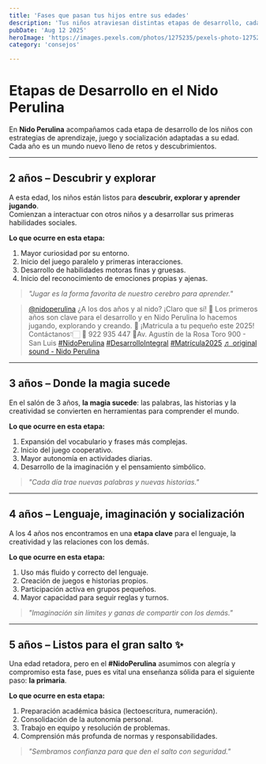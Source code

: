 ```yaml
---
title: 'Fases que pasan tus hijos entre sus edades'
description: 'Tus niños atraviesan distintas etapas de desarrollo, cada una con retos y aprendizajes únicos. Descubre cómo acompañarlos en cada fase.'
pubDate: 'Aug 12 2025'
heroImage: 'https://images.pexels.com/photos/1275235/pexels-photo-1275235.jpeg'
category: 'consejos'

---
```


# Etapas de Desarrollo en el Nido Perulina

En **Nido Perulina** acompañamos cada etapa de desarrollo de los niños con estrategias de aprendizaje, juego y socialización adaptadas a su edad.  
Cada año es un mundo nuevo lleno de retos y descubrimientos.

---

## 2 años – Descubrir y explorar

A esta edad, los niños están listos para **descubrir, explorar y aprender jugando**.  
Comienzan a interactuar con otros niños y a desarrollar sus primeras habilidades sociales.

**Lo que ocurre en esta etapa:**
1. Mayor curiosidad por su entorno.
2. Inicio del juego paralelo y primeras interacciones.
3. Desarrollo de habilidades motoras finas y gruesas.
4. Inicio del reconocimiento de emociones propias y ajenas.

> *"Jugar es la forma favorita de nuestro cerebro para aprender."*

<blockquote class="tiktok-embed" cite="https://www.tiktok.com/@nidoperulina/video/7475012332129733893" data-video-id="7475012332129733893" style="max-width: 605px;min-width: 325px;" > <section> <a target="_blank" title="@nidoperulina" href="https://www.tiktok.com/@nidoperulina?refer=embed">@nidoperulina</a> ¿A los dos años y al nido? ¡Claro que sí! 🧩 Los primeros años son clave para el desarrollo y en Nido Perulina lo hacemos jugando, explorando y creando. 🌟  ¡Matricula a tu pequeño este 2025!  Contáctanos👇🏻  📲 922 935 447 📍Av. Agustín de la Rosa Toro 900 - San Luis <a title="nidoperulina" target="_blank" href="https://www.tiktok.com/tag/nidoperulina?refer=embed">#NidoPerulina</a> <a title="desarrollointegral" target="_blank" href="https://www.tiktok.com/tag/desarrollointegral?refer=embed">#DesarrolloIntegral</a> <a title="matrícula2025" target="_blank" href="https://www.tiktok.com/tag/matr%C3%ADcula2025?refer=embed">#Matrícula2025</a> <a target="_blank" title="♬ original sound - Nido Perulina" href="https://www.tiktok.com/music/original-sound-7475012350534978359?refer=embed">♬ original sound - Nido Perulina</a> </section> </blockquote> <script async src="https://www.tiktok.com/embed.js"></script>

---

## 3 años – Donde la magia sucede

En el salón de 3 años, **la magia sucede**: las palabras, las historias y la creatividad se convierten en herramientas para comprender el mundo.

**Lo que ocurre en esta etapa:**
1. Expansión del vocabulario y frases más complejas.
2. Inicio del juego cooperativo.
3. Mayor autonomía en actividades diarias.
4. Desarrollo de la imaginación y el pensamiento simbólico.

> *"Cada día trae nuevas palabras y nuevas historias."*

<blockquote 
    class="instagram-media" 
    data-instgrm-permalink="https://www.instagram.com/reel/DMY6m9UJEcb/?utm_source=ig_web_copy_link" 
    data-instgrm-version="14">
</blockquote>
<script async src="//www.instagram.com/embed.js"></script>

---

## 4 años – Lenguaje, imaginación y socialización

A los 4 años nos encontramos en una **etapa clave** para el lenguaje, la creatividad y las relaciones con los demás.

**Lo que ocurre en esta etapa:**
1. Uso más fluido y correcto del lenguaje.
2. Creación de juegos e historias propios.
3. Participación activa en grupos pequeños.
4. Mayor capacidad para seguir reglas y turnos.

> *"Imaginación sin límites y ganas de compartir con los demás."*

<blockquote 
    class="instagram-media" 
    data-instgrm-permalink="https://www.instagram.com/reel/DMbYtrPygms/?utm_source=ig_web_copy_link" 
    data-instgrm-version="14">
</blockquote>
<script async src="//www.instagram.com/embed.js"></script>

---

## 5 años – Listos para el gran salto ✨

Una edad retadora, pero en el **#NidoPerulina** asumimos con alegría y compromiso esta fase, pues es vital una enseñanza sólida para el siguiente paso: **la primaria**.

**Lo que ocurre en esta etapa:**
1. Preparación académica básica (lectoescritura, numeración).
2. Consolidación de la autonomía personal.
3. Trabajo en equipo y resolución de problemas.
4. Comprensión más profunda de normas y responsabilidades.

> *"Sembramos confianza para que den el salto con seguridad."*

<blockquote 
    class="instagram-media" 
    data-instgrm-permalink="https://www.instagram.com/reel/DM8y73OyWfN/?utm_source=ig_web_copy_link" 
    data-instgrm-version="14">
</blockquote>
<script async src="//www.instagram.com/embed.js"></script>



